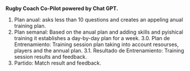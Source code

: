 **Rugby Coach Co-Pilot powered by Chat GPT.**
1. Plan anual: asks less than 10 questions and creates an appeling anual training plan.
2. Plan semanal: Based on the anual plan and adding skills and pyishical training it establishes a day-by-day plan for a week.
3.0. Plan de Entrenamiento: Training session plan taking into account resourses, players and the annual plan.
3.1. Resultado de Entrenamiento: Training session results and feedback.
4. Partido: Match result and feedback.

